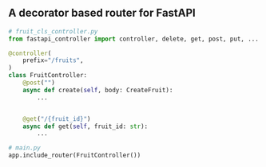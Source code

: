 A decorator based router for FastAPI
---

```python
# fruit_cls_controller.py
from fastapi_controller import controller, delete, get, post, put, ...

@controller(
    prefix="/fruits",
)
class FruitController:
    @post("")
    async def create(self, body: CreateFruit):
        ...


    @get("/{fruit_id}")
    async def get(self, fruit_id: str):
        ...


```

```python
# main.py
app.include_router(FruitController())
```